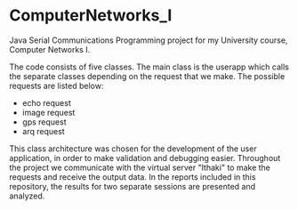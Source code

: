# ComputerNetworks_I
Java Serial Communications Programming project for my University course, Computer Networks I.

 The code consists of five classes. The main class is the userapp which calls the separate classes depending on the request that we make. The possible requests are listed below:
 
 * echo request
 * image request
 * gps request
 * arq request
 
This class architecture was chosen for the development of the user application, in order to make validation and debugging easier. Throughout the project we communicate with the virtual server "Ithaki" to make the requests and receive the output data. In the reports included in this repository, the results for two separate sessions are presented and analyzed.
